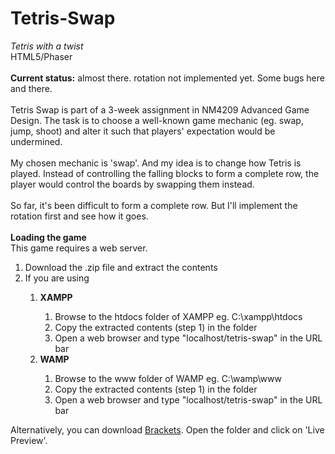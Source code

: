 # Tetris-Swap
<i>Tetris with a twist</i><br>
HTML5/Phaser
<br><br>
<b>Current status:</b> almost there. rotation not implemented yet. Some bugs here and there.
<br><br>
Tetris Swap is part of a 3-week assignment in NM4209 Advanced Game Design. The task is to choose a well-known game mechanic 
(eg. swap, jump, shoot) and alter it such that players' expectation would be undermined. 
<br><br>
My chosen mechanic is 'swap'. And my idea is to change how Tetris is played. Instead of controlling the falling blocks to 
form a complete row, the player would control the boards by swapping them instead.
<br><br>
So far, it's been difficult to form a complete row. But I'll implement the rotation first and see how it goes. 
<br><br>
<b>Loading the game</b>
<br>
This game requires a web server.
<br>
<ol>
  <li>Download the .zip file and extract the contents</li>
  <li>If you are using</li>
    <ol>
      <li><b>XAMPP</b></li>
      <ol>
        <li>Browse to the htdocs folder of XAMPP eg. C:\xampp\htdocs</li>
        <li>Copy the extracted contents (step 1) in the folder</li>
        <li>Open a web browser and type "localhost/tetris-swap" in the URL bar</li>
      </ol>
      <li><b>WAMP</b></li>
      <ol>
        <li>Browse to the www folder of WAMP eg. C:\wamp\www</li>
        <li>Copy the extracted contents (step 1) in the folder</li>
        <li>Open a web browser and type "localhost/tetris-swap" in the URL bar</li>
      </ol>
    </ol>
</ol>
Alternatively, you can download <a href="http://brackets.io/">Brackets</a>. Open the folder and click on 'Live Preview'.

